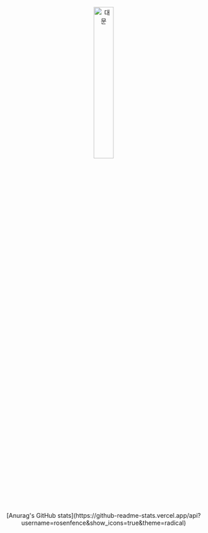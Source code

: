 <p align="center">
<img src="https://media.tenor.com/wOlC5m7NikkAAAAd/%EC%A0%9C%EB%A6%AC%EC%9D%B8%EC%82%AC-%EC%A1%B4%EC%A4%91.gif" width="30%" height="auto" alt="대문"></img>
<br>
[Anurag's GitHub stats](https://github-readme-stats.vercel.app/api?username=rosenfence&show_icons=true&theme=radical)
</p>


